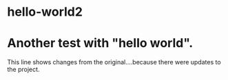 # hello-world2
# Another test with "hello world".

This line shows changes from the original....because there were updates to the project.
